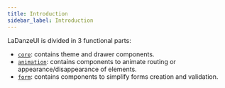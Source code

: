 ```yaml
---
title: Introduction
sidebar_label: Introduction
---
```


LaDanzeUI is divided in 3 functional parts:
* [`core`](usage/core/theme.md): contains theme and drawer components.
* [`animation`](usage/animation/routing.md): contains components to animate routing or appearance/disappearance of elements.
* [`form`](usage/form/form.md): contains components to simplify forms creation and validation.